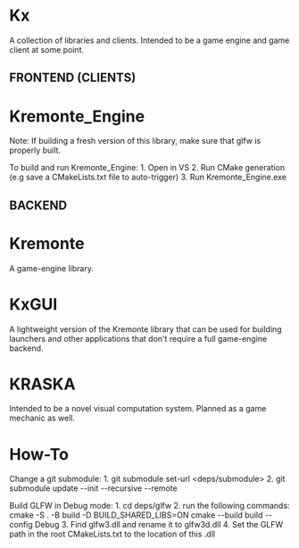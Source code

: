 # Kx
A collection of libraries and clients. Intended to be a game engine and game client at some point.


## FRONTEND (CLIENTS)

# Kremonte_Engine
Note: If building a fresh version of this library, make sure that glfw is properly built.

To build and run Kremonte_Engine:
	1. Open in VS
	2. Run CMake generation (e.g save a CMakeLists.txt file to auto-trigger)
	3. Run Kremonte_Engine.exe


## BACKEND

# Kremonte
A game-engine library.

# KxGUI
A lightweight version of the Kremonte library that can be used for building launchers and other
applications that don't require a full game-engine backend.

# KRASKA
Intended to be a novel visual computation system. Planned as a game mechanic as well.


# How-To
Change a git submodule:
	1. git submodule set-url <deps/submodule> <url>
	2. git submodule update --init --recursive --remote

Build GLFW in Debug mode:
	1. cd deps/glfw
	2. run the following commands: 
		cmake -S . -B build -D BUILD_SHARED_LIBS=ON
		cmake --build build --config Debug
	3. Find glfw3.dll and rename it to glfw3d.dll
	4. Set the GLFW path in the root CMakeLists.txt to the location of this .dll